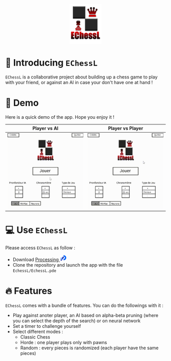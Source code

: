 <p align="center">
      <img src="EchessL/Images/logoEChessL.png" alt="logo" width="100" />
</p>



# 👋 Introducing `EChessL`
<!---
<p align="center">
    <img src="intro/EChessL.png" alt="view" />
</p>
--->

`EChessL` is a collaborative project about building up a chess game to play with your friend, or against an AI in case your don't have one at hand !


# 🚀 Demo
Here is a quick demo of the app. Hope you enjoy it !

|Player vs AI|Player vs Player|
|:-:|:-:|
|![Player vs AI](intro/EchessL_PvAI.gif?w=400)|![Player vs Player](intro/EchessL_PvP.gif?w=400)|


# 💻 Use `EChessL`
Please access `EChessL` as follow :
- Download <a href="https://processing.org/">Processing <img src="intro/Processing_2021_logo.svg" alt="processing" width="20" /></a>
- Clone the repository and launch the app with the file `EchessL/EchessL.pde`


# 🔥 Features
`EChessL` comes with a bundle of features. You can do the followings with it :
- Play against anoter player, an AI based on alpha-beta pruning (where you can select the depth of the search) or on neural network
- Set a timer to challenge yourself
- Select different modes :
    * Classic Chess
    * Horde : one player plays only with pawns
    * Random : every pieces is randomized (each player have the same pieces)



<!---     
    Project name, logo (if any).
    An introduction to the project (if possible with an image)
    How to run the project locally. Provide all the steps after you've tested it out.
    Demo link (if any)
    What kind of features does the project support? Provide a list of them.
    If possible, list down the upcoming features at a high level.
    Describe the technologies used in the project.
    Provide deployment information. Here you have an opportunity to add deploy buttons to deploy your project on services like Vercel, Netlify, and more.
    Provide stats about the repository. You can use shields to create intuitive buttons to show the stars, forks, licenses, and many other details.
    Provide clear information on how to contribute to your project.
    Thank all the Stargazers (people who have starred your repo).
    Feel free to use emojis in your readme file, but don't overdo it.
--->
